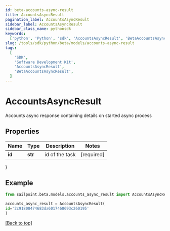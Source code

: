 ```yaml
---
id: beta-accounts-async-result
title: AccountsAsyncResult
pagination_label: AccountsAsyncResult
sidebar_label: AccountsAsyncResult
sidebar_class_name: pythonsdk
keywords:
  ['python', 'Python', 'sdk', 'AccountsAsyncResult', 'BetaAccountsAsyncResult']
slug: /tools/sdk/python/beta/models/accounts-async-result
tags:
  [
    'SDK',
    'Software Development Kit',
    'AccountsAsyncResult',
    'BetaAccountsAsyncResult',
  ]
---
```


# AccountsAsyncResult

Accounts async response containing details on started async process

## Properties

| Name   | Type    | Description    | Notes      |
| ------ | ------- | -------------- | ---------- |
| **id** | **str** | id of the task | [required] |

}

## Example

```python
from sailpoint.beta.models.accounts_async_result import AccountsAsyncResult

accounts_async_result = AccountsAsyncResult(
id='2c91808474683da6017468693c260195'
)

```

[[Back to top]](#)
